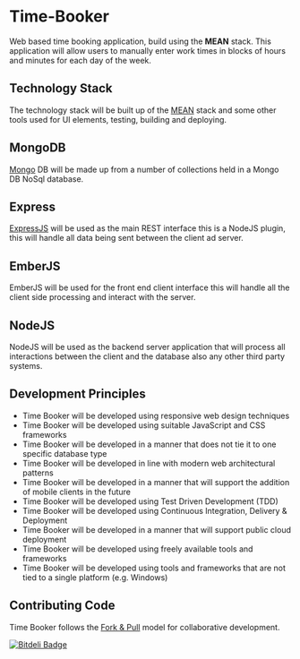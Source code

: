 Time-Booker
===========

Web based time booking application, build using the **MEAN** stack. This application will allow users to manually enter work
times in blocks of hours and minutes for each day of the week.


Technology Stack
----------------

The technology stack will be built up of the [MEAN](http://www.mean.io/) stack and some other tools used for UI elements, testing, building and
deploying.

## MongoDB
[Mongo](http://www.mongodb.org/) DB will be made up from a number of collections held in a Mongo DB NoSql database.

## Express
[ExpressJS](http://expressjs.com/) will be used as the main REST interface this is a NodeJS plugin, this will handle all data being sent between
the client ad server.

## EmberJS
EmberJS will be used for the front end client interface this will handle all the client side processing and interact with
the server.

## NodeJS
NodeJS will be used as the backend server application that will process all interactions between the client and the database
also any other third party systems.

Development Principles
----------------------

+ Time Booker will be developed using responsive web design techniques
+ Time Booker will be developed using suitable JavaScript and CSS frameworks
+ Time Booker will be developed in a manner that does not tie it to one specific database type
+ Time Booker will be developed in line with modern web architectural patterns
+ Time Booker will be developed in a manner that will support the addition of mobile clients in the future
+ Time Booker will be developed using Test Driven Development (TDD)
+ Time Booker will be developed using Continuous Integration, Delivery & Deployment
+ Time Booker will be developed in a manner that will support public cloud deployment
+ Time Booker will be developed using freely available tools and frameworks
+ Time Booker will be developed using tools and frameworks that are not tied to a single platform (e.g. Windows)

Contributing Code
-----------------

Time Booker follows the [Fork & Pull](https://help.github.com/articles/using-pull-requests) model
for collaborative development.


[![Bitdeli Badge](https://d2weczhvl823v0.cloudfront.net/chrislaughlin/time-booker/trend.png)](https://bitdeli.com/free "Bitdeli Badge")
